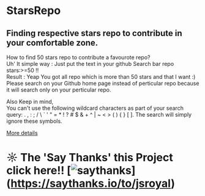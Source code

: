 # StarsRepo




## Finding respective stars repo to contribute in your comfortable zone.<br>
   How to find 50 stars repo to contribute a favourote repo?<br>
   Uh' It simple way : Just put the text in your github Search bar repo  stars:>=50  !! <br>
   Result : Yeap You got all repo which is more than 50 stars and that I want :) <br>
   Please search on your Github home page instead of perticular repo  because it will search only on your perticular repo.
   
   Also Keep in mind,<br>
   You can't use the following wildcard characters as part of your search query: . , : ; / \ ` ' " = * ! ? # $ & + ^ | ~ < > ( ) { } [ ]. The search will simply ignore these symbols. 

  [More details ](https://help.github.com/articles/searching-code/)<br>
  
# ☼  The 'Say Thanks' this Project  click here!!             [![saythanks](https://img.shields.io/badge/say-thanks-ff69b4.svg)]                       (https://saythanks.io/to/jsroyal)  

